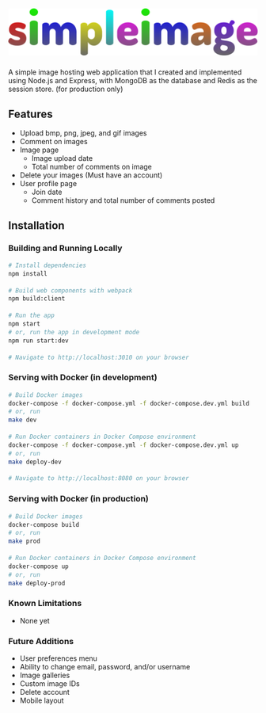 # ![simpleimage logo](assets/images/logo.svg "simpleimage")

A simple image hosting web application that I created and implemented using Node.js and Express, with MongoDB as the database and Redis as the session store. (for production only)

## Features

* Upload bmp, png, jpeg, and gif images
* Comment on images
* Image page
    * Image upload date
    * Total number of comments on image
* Delete your images (Must have an account)
* User profile page
    * Join date
    * Comment history and total number of comments posted

## Installation

### Building and Running Locally

~~~sh
# Install dependencies
npm install

# Build web components with webpack
npm build:client

# Run the app
npm start
# or, run the app in development mode
npm run start:dev

# Navigate to http://localhost:3010 on your browser
~~~

### Serving with Docker (in development)

~~~sh
# Build Docker images
docker-compose -f docker-compose.yml -f docker-compose.dev.yml build
# or, run
make dev

# Run Docker containers in Docker Compose environment
docker-compose -f docker-compose.yml -f docker-compose.dev.yml up
# or, run
make deploy-dev

# Navigate to http://localhost:8080 on your browser
~~~

### Serving with Docker (in production)

~~~sh
# Build Docker images
docker-compose build
# or, run
make prod

# Run Docker containers in Docker Compose environment
docker-compose up
# or, run
make deploy-prod
~~~

### Known Limitations

* None yet

### Future Additions

* User preferences menu
* Ability to change email, password, and/or username
* Image galleries
* Custom image IDs
* Delete account
* Mobile layout